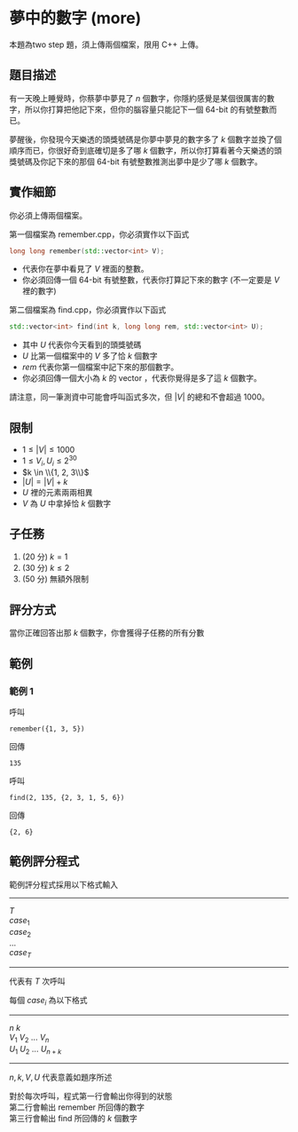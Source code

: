 # 夢中的數字 (more)
本題為two step 題，須上傳兩個檔案，限用 C++ 上傳。

## 題目描述
有一天晚上睡覺時，你蔡夢中夢見了 $n$ 個數字，你隱約感覺是某個很厲害的數字，所以你打算把他記下來，但你的腦容量只能記下一個 64-bit 的有號整數而已。

夢醒後，你發現今天樂透的頭獎號碼是你夢中夢見的數字多了 $k$ 個數字並換了個順序而已，你很好奇到底確切是多了哪 $k$ 個數字，所以你打算看著今天樂透的頭獎號碼及你記下來的那個 64-bit 有號整數推測出夢中是少了哪 $k$ 個數字。


## 實作細節
你必須上傳兩個檔案。

第一個檔案為 remember.cpp，你必須實作以下函式
```cpp
long long remember(std::vector<int> V);
```
* 代表你在夢中看見了 $V$ 裡面的整數。
* 你必須回傳一個 64-bit 有號整數，代表你打算記下來的數字 (不一定要是 $V$ 裡的數字)


第二個檔案為 find.cpp，你必須實作以下函式
```cpp
std::vector<int> find(int k, long long rem, std::vector<int> U);
```
* 其中 $U$ 代表你今天看到的頭獎號碼
* $U$ 比第一個檔案中的 $V$ 多了恰 $k$ 個數字
* $rem$ 代表你第一個檔案中記下來的那個數字。
* 你必須回傳一個大小為 $k$ 的 vector ，代表你覺得是多了這 $k$ 個數字。

請注意，同一筆測資中可能會呼叫函式多次，但 $|V|$ 的總和不會超過 1000。



## 限制
* $1 \le |V| \le 1000$
* $1 \le V_i, U_i \le 2^{30}$
* $k \in \\{1, 2, 3\\}$
* $|U| = |V| + k$
* $U$ 裡的元素兩兩相異
* $V$ 為 $U$ 中拿掉恰 $k$ 個數字

<div style="page-break-after: always"></div>

## 子任務
1. (20 分) $k = 1$
2. (30 分) $k \le 2$
3. (50 分) 無額外限制

## 評分方式
當你正確回答出那 $k$ 個數字，你會獲得子任務的所有分數


## 範例 

### 範例 1
呼叫
```
remember({1, 3, 5})
```
回傳
```
135
```
呼叫
```
find(2, 135, {2, 3, 1, 5, 6})
```
回傳
```
{2, 6}
```

<div style="page-break-after: always"></div>

## 範例評分程式
範例評分程式採用以下格式輸入

----

$T$  
$case_1$  
$case_2$  
$...$  
$case_T$  

----

代表有 $T$ 次呼叫

每個 $case_i$ 為以下格式

----

$n$ $k$  
$V_1$ $V_2$ $...$ $V_n$  
$U_1$ $U_2$ $...$ $U_{n+k}$

----

$n, k, V, U$ 代表意義如題序所述

對於每次呼叫，程式第一行會輸出你得到的狀態  
第二行會輸出 remember 所回傳的數字  
第三行會輸出 find 所回傳的 $k$ 個數字
